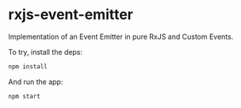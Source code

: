 # rxjs-event-emitter

Implementation of an Event Emitter in pure RxJS and Custom Events.

To try, install the deps:

```bash
npm install
```

And run the app:

```bash
npm start
```
